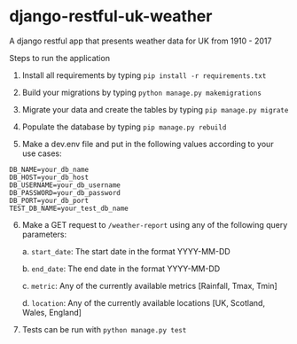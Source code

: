 
# django-restful-uk-weather

A django restful app that presents weather data for UK from 1910 - 2017

  

Steps to run the application

  

1. Install all requirements by typing `pip install -r requirements.txt`

  

2. Build your migrations by typing `python manage.py makemigrations`

  

3. Migrate your data and create the tables by typing `pip manage.py migrate`

  

4. Populate the database by typing `pip manage.py rebuild`

  

5. Make a dev.env file and put in the following values according to your use cases:
```
DB_NAME=your_db_name
DB_HOST=your_db_host
DB_USERNAME=your_db_username
DB_PASSWORD=your_db_password
DB_PORT=your_db_port
TEST_DB_NAME=your_test_db_name
```

6. Make a GET request to `/weather-report` using any of the following query parameters: <br>

  

	a. `start_date`: The start date in the format YYYY-MM-DD <br>

	b. `end_date`: The end date in the format YYYY-MM-DD <br>

	c. `metric`: Any of the currently available metrics [Rainfall, Tmax, Tmin] <br>

	d. `location`: Any of the currently available locations [UK, Scotland, Wales, England]<br>

7. Tests can be run with `python manage.py test`